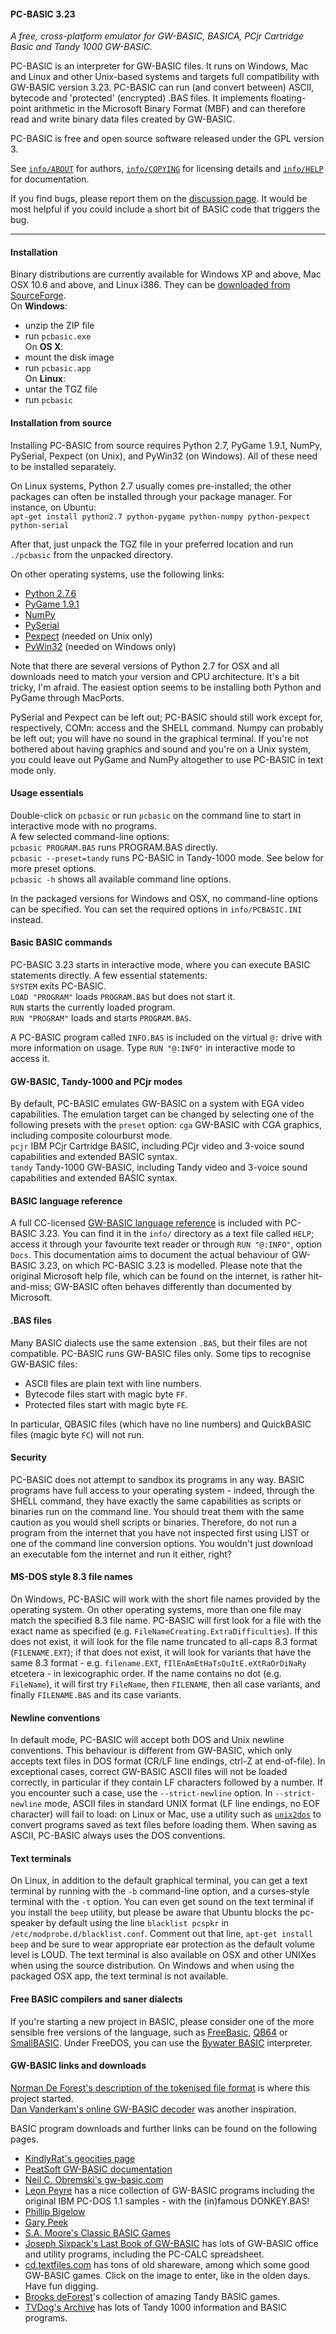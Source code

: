 #### PC-BASIC 3.23 ####
_A free, cross-platform emulator for GW-BASIC, BASICA, PCjr Cartridge Basic and Tandy 1000 GW-BASIC._

PC-BASIC is an interpreter for GW-BASIC files. It runs on Windows, Mac and Linux and other 
Unix-based systems and targets full compatibility with GW-BASIC version 3.23. 
PC-BASIC can run (and convert between) ASCII, bytecode and 'protected' (encrypted) .BAS files. It 
implements floating-point arithmetic in the Microsoft Binary Format (MBF) and can therefore 
read and write binary data files created by GW-BASIC.

PC-BASIC is free and open source software released under the GPL version 3. 

See [`info/ABOUT`](https://sourceforge.net/p/pcbasic/code/ci/master/tree/info/ABOUT) for authors, [`info/COPYING`](https://sourceforge.net/p/pcbasic/code/ci/master/tree/info/COPYING) for licensing details and [`info/HELP`](https://sourceforge.net/p/pcbasic/code/ci/master/tree/info/HELP) for documentation.

If you find bugs, please report them on the [discussion page](https://sourceforge.net/p/pcbasic/discussion/bugs/). It would be most helpful if you could include a short bit of BASIC code that triggers the bug.

----------


#### Installation ####
Binary distributions are currently available for Windows XP and above, Mac OSX 10.6 and above, and Linux i386. They can be [downloaded from SourceForge](https://sourceforge.net/projects/pcbasic/files/).  
On **Windows**:  
- unzip the ZIP file  
- run `pcbasic.exe`  
On **OS X**:  
- mount the disk image  
- run `pcbasic.app`  
On **Linux**:  
- untar the TGZ file  
- run `pcbasic`  


#### Installation from source ####
Installing PC-BASIC from source requires Python 2.7, PyGame 1.9.1, NumPy, PySerial,  Pexpect  (on Unix), and PyWin32 (on Windows). All of these need to be installed separately.

On Linux systems, Python 2.7 usually comes pre-installed; the other packages can often be installed through your package manager. For instance, on Ubuntu:  
`apt-get install python2.7 python-pygame python-numpy python-pexpect python-serial`  

After that, just unpack the TGZ file in your preferred location and run `./pcbasic` from the unpacked directory.

On other operating systems, use the following links:  
- [Python 2.7.6](http://www.python.org/download/releases/2.7.6/)  
- [PyGame 1.9.1](http://www.pygame.org/download.shtml)  
- [NumPy](https://sourceforge.net/projects/numpy/files/)  
- [PySerial](https://pypi.python.org/pypi/pyserial)  
- [Pexpect](http://pexpect.readthedocs.org/en/latest/install.html) (needed on Unix only)  
- [PyWin32](https://sourceforge.net/projects/pywin32/) (needed on Windows only)  

Note that there are several versions of Python 2.7 for OSX and all downloads need to match your version and CPU architecture. It's a bit tricky, I'm afraid. The easiest option seems to be installing both Python and PyGame through MacPorts.

PySerial and Pexpect can be left out; PC-BASIC should still work except for, respectively, COMn: access and the SHELL command. Numpy can probably be left out; you will have no sound in the graphical terminal. If you're not bothered about having graphics and sound and you're on a Unix system, you could leave out PyGame and NumPy altogether to use PC-BASIC in text mode only.


#### Usage essentials ####
Double-click on `pcbasic` or run `pcbasic` on the command line to start in interactive mode with no programs.  
A few selected command-line options:  
`pcbasic PROGRAM.BAS` runs PROGRAM.BAS directly.  
`pcbasic --preset=tandy` runs PC-BASIC in Tandy-1000 mode. See below for more preset options.  
`pcbasic -h` shows all available command line options.  

In the packaged versions for Windows and OSX, no command-line options can be specified. You can set the required options in `info/PCBASIC.INI` instead.


#### Basic BASIC commands ####
PC-BASIC 3.23 starts in interactive mode, where you can execute BASIC statements directly. 
A few essential statements:  
`SYSTEM` exits PC-BASIC.  
`LOAD "PROGRAM"` loads `PROGRAM.BAS` but does not start it.  
`RUN` starts the currently loaded program.  
`RUN "PROGRAM"` loads and starts `PROGRAM.BAS`.  

A PC-BASIC program called `INFO.BAS` is included on the virtual `@:` drive with more information on usage. Type `RUN "@:INFO"` in interactive mode to access it.


#### GW-BASIC, Tandy-1000 and PCjr modes ####
By default, PC-BASIC emulates GW-BASIC on a system with EGA video capabilities. The emulation target can be changed by selecting one of the following presets with the `preset` option:
`cga` GW-BASIC with CGA graphics, including composite colourburst mode.  
`pcjr` IBM PCjr Cartridge BASIC, including PCjr video and 3-voice sound capabilities and extended BASIC syntax.  
`tandy` Tandy-1000 GW-BASIC, including Tandy video and 3-voice sound capabilities and extended BASIC syntax.  


#### BASIC language reference ###
A full CC-licensed [GW-BASIC language reference](https://sourceforge.net/p/pcbasic/code/ci/master/tree/info/HELP) is included with PC-BASIC 3.23. You can find it in the `info/` directory as a text file called `HELP`; access it through your favourite text reader or through `RUN "@:INFO"`, option `Docs`. This documentation aims to document the actual behaviour of GW-BASIC 3.23, on which PC-BASIC 3.23 is modelled. Please note that the original Microsoft help file, which can be found on the internet, is rather hit-and-miss; GW-BASIC often behaves differently than documented by Microsoft. 


#### .BAS files ####
Many BASIC dialects use the same extension `.BAS`, but their files are not compatible. 
PC-BASIC runs GW-BASIC files only. Some tips to recognise GW-BASIC files:  
- ASCII files are plain text with line numbers.  
- Bytecode files start with magic byte `FF`.  
- Protected files start with magic byte `FE`.  

In particular, QBASIC files (which have no line numbers) and QuickBASIC files (magic byte `FC`) will not run. 


#### Security ####
PC-BASIC does not attempt to sandbox its programs in any way. BASIC programs have full access to your operating system - indeed, through the SHELL command, they have exactly the same capabilities as scripts or binaries run on the command line. You should treat them with the same caution as you would shell scripts or binaries. Therefore, do not run a program from the internet that you have not inspected first using LIST or one of the command line conversion options. You wouldn't just download an executable fom the internet and run it either, right?


#### MS-DOS style 8.3 file names ####
On Windows, PC-BASIC will work with the short file names provided by the operating system.
On other operating systems, more than one file may match the specified 8.3 file name. PC-BASIC will first look for a file with the exact name as specified (e.g. `FileNameCreating.ExtraDifficulties`). If this does not exist, it will look for the file name truncated to all-caps 8.3 format (`FILENAME.EXT`); if that does not exist, it will look for variants that have the same 8.3 format - e.g. `filename.EXT`, `fIlEnAmEtHaTsQuItE.eXtRaOrDiNaRy` etcetera - in lexicographic order.
If the name contains no dot (e.g. `FileName`), it will first try `FileName`, then `FILENAME`, then all case variants, and finally `FILENAME.BAS` and its case variants.



#### Newline conventions ####
In default mode, PC-BASIC will accept both DOS and Unix newline conventions. This behaviour is different from GW-BASIC, which only accepts text files in DOS format (CR/LF line endings, ctrl-Z at end-of-file). In exceptional cases, correct GW-BASIC ASCII files will not be loaded correctly, in particular if they contain LF characters followed by a number. If you encounter such a case, use the `--strict-newline` option. 
In `--strict-newline` mode, ASCII files in standard UNIX format (LF line endings, no EOF character) will fail to load: on Linux or Mac, use a utility such as [`unix2dos`](http://waterlan.home.xs4all.nl/dos2unix.html) to convert programs saved as text files before loading them. When saving as ASCII, PC-BASIC always uses the DOS conventions.


#### Text terminals ####
On Linux, in addition to the default graphical terminal, you can get a text terminal by running with the `-b` command-line option, and a curses-style terminal with the `-t` option. You can even get sound on the text terminal if you install the `beep` utility, but please be aware that Ubuntu blocks the pc-speaker by default using the line `blacklist pcspkr` in `/etc/modprobe.d/blacklist.conf`. Comment out that line, `apt-get install beep` and be sure to wear appropriate ear protection as the default volume level is LOUD.
The text terminal is also available on OSX and other UNIXes when using the source distribution. On Windows and when using the packaged OSX app, the text terminal is not available.

#### Free BASIC compilers and saner dialects ####
If you're starting a new project in BASIC, please consider one of the more sensible free versions of the language, such as [FreeBasic](www.freebasic.net), [QB64](http://www.qb64.net/) or [SmallBASIC](https://sourceforge.net/projects/smallbasic/). Under FreeDOS, you can use the [Bywater BASIC](https://sourceforge.net/projects/bwbasic/) interpreter. 


#### GW-BASIC links and downloads ####
[Norman De Forest's description of the tokenised file format](http://www.chebucto.ns.ca/~af380/GW-BASIC-tokens.html) is where this project started.  
[Dan Vanderkam's online GW-BASIC decoder](http://www.danvk.org/wp/gw-basic-program-decoder/) was another inspiration.  

BASIC program downloads and further links can be found on the following pages.   
- [KindlyRat's geocities page](http://www.oocities.org/KindlyRat/GWBASIC.html)  
- [PeatSoft GW-BASIC documentation](http://archive.is/AUm6G)  
- [Neil C. Obremski's gw-basic.com](http://www.gw-basic.com/)  
- [Leon Peyre](http://peyre.x10.mx/GWBASIC/) has a nice collection of GW-BASIC programs including the original IBM PC-DOS 1.1 samples - with the (in)famous DONKEY.BAS!  
- [Phillip Bigelow](http://www.scn.org/~bh162/basic_programs.html)  
- [Gary Peek](http://www.garypeek.com/basic/gwprograms.htm)  
- [S.A. Moore's Classic BASIC Games](http://www.moorecad.com/classicbasic/index.html)  
- [Joseph Sixpack's Last Book of GW-BASIC](http://www.geocities.ws/joseph_sixpack/btoc.html) has lots of GW-BASIC office and utility programs, including the PC-CALC spreadsheet.  
- [cd.textfiles.com](http://cd.textfiles.com) has tons of old shareware, among which some good GW-BASIC games. Click on the image to enter, like in the olden days. Have fun digging.  
- [Brooks deForest](http://www.brooksdeforest.com/tandy1000/)'s collection of amazing Tandy BASIC games.
- [TVDog's Archive](http://www.oldskool.org/guides/tvdog/) has lots of Tandy 1000 information and BASIC programs.





